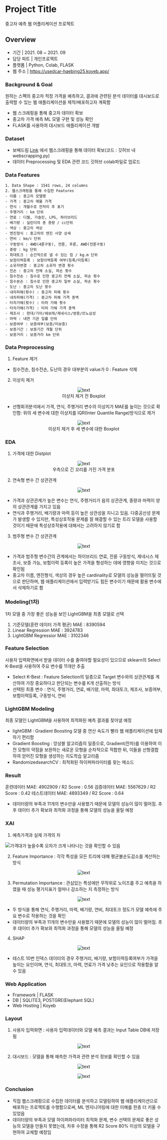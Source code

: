 # Project Title

중고차 예측 웹 어플리케이션 프로젝트 

## Overview

- 기간  |  2021. 08 ~ 2021. 09
- 담당 파트 |  개인프로젝트
- 플랫폼 |  Python, Colab, FLASK
- 웹 주소 | https://usedcar-haebing25.koyeb.app/

### Background & Goal

원하는 스펙의 중고차 적정 가격을 예측하고, 결과에 관련된 분석 데이터를 대시보드로 출력할 수 있는 웹 애플리케이션을 제작/배포하고자 계획함
- 웹 스크래핑을 통해 중고차 데이터 확보
- 중고차 가격 예측 ML 모델 구현 및 성능 확인 
- FLASK를 사용하여 대시보드 애플리케이션 개발 

### Dataset

- 보배드림 [Link](https://www.bobaedream.co.kr/) 에서 웹스크래핑을 통해 데이터 확보(코드 : 깃허브 내 webscrapping.py)
- 데이터 Preprocessing 및 EDA 관련 코드 깃허브 colab파일로 업로드

### Data Features

```
1. Data Shape : 1541 rows, 24 columns
2. 웹스크래핑을 통해 수집한 Features 
- 이름 : 중고차 모델명
- 가격 : 중고차 매물 가격
- 연식 : 개월수로 전처리 후 표기
- 주행거리 : km 단위
- 연료 : 디젤, 가솔린, LPG, 하이브리드
- 배기량 : 실린더의 총 용량 / cc단위
- 색상 : 중고차 색상
- 엔진형식 : 중고차의 엔진 사양 상세
- 연비 : km/ℓ 단위
- 구동방식 : 4WD(4륜구동), 전륜, 후륜, AWD(전륜구동)
- 중량 : kg 단위
- 최대토크 : 순간적으로 낼 수 있는 힘 / kg.m 단위
- 보험이력등록 : 보험이력등록 여부(등록/미등록)
- 소유자변경 : 중고차 소유자 변경 횟수
- 전손 : 중고차 전체 소실, 파손 횟수
- 침수전손 : 침수로 인한 중고차 전체 소실, 파손 횟수
- 침수분손 : 침수로 인한 중고차 일부 소실, 파손 횟수
- 도난 : 중고차 도난 횟수
- 내차피해(횟수) : 중고차 피해 횟수
- 내차피해(가격) : 중고차 피해 가격 총액
- 타차가해(횟수) : 타차 가해 횟수 
- 타차가해(가격) : 타차 가해 가격 총액
- 제조사 : 현대/기아/쉐보레/제네시스/쌍용/르노삼성
- 마력 : 내연 기관 일률 단위
- 보증여부 : 보증여부(보증/미보증)
- 보증기간 : 보증기간 개월 단위
- 보증거리 : 보증거리 km 단위

```

### Data Preprocessing

1. Feature 제거
- 침수전손, 침수전손, 도난의 경우 대부분의 value가 0 : Feature 삭제
2. 이상치 제거

<p align="center">
  <img src="https://github.com/mugan1/Used_Car_Prediction/assets/71809159/4c887399-6d01-4d6d-a0de-be736d691ddd" alt="text" width="number" />
  <br> 이상치 제거 전 Boxplot
</p>

- 선형회귀분석에서 가격, 연식, 주행거리 변수의 이상치가 MAE를 높이는 것으로 확인함: 위의 세 변수에 대한 이상치를 IQR(Inter Quantile Range)방식으로 제거 

<p align="center">
  <img src="https://github.com/mugan1/Used_Car_Prediction/assets/71809159/89d2ec08-778e-48db-b840-33f5859a315b" alt="text" width="number" />
  <br> 이상치 제거 후 세 변수에 대한 Boxplot
</p>


### EDA

1. 가격에 대한 Distplot

<p align="center">
  <img src="https://github.com/mugan1/Used_Car_Prediction/assets/71809159/c4c5dc5c-ad90-41eb-92b7-c2e4857f649b" alt="text" width="number" />
  <br> 우측으로 긴 꼬리를 가진 가격 분포
</p>

2. 연속형 변수 간 상관관계 
<p align="center">
  <img src="https://github.com/mugan1/Used_Car_Prediction/assets/71809159/2f2665b2-0e28-4604-985e-11013b9723ed" alt="text" width="number" />
</p>

  - 가격과 상관관계가 높은 변수는 연식, 주행거리가 음의 상관관계, 중량과 마력이 양의 상관관계를 가지고 있음 
  - 연식과 주행거리, 배기량과 마력 등이 높은 상관성을 지니고 있음. 다중공선성 문제가 발생할 수 있지만, 특성상호작용 문제를 잘 해결할 수 있는 트리 모델을 사용할 것이기 때문에 특성상호작용에 대해서는 고려하지 않기로 함

3. 범주형 변수 간 상관관계
<p align="center">
  <img src="https://github.com/mugan1/Used_Car_Prediction/assets/71809159/67857d7c-7f1c-4bc5-b068-6d84d5747afc" alt="text" width="number" />
</p>

  - 가격과 범주형 변수간의 관계에서는 하이브리드 연료, 전륜 구동방식, 제네시스 제조사, 보증 가능, 보험이력 등록이 높은 가격을 형성하는 데에 영향을 미치는 것으로 확인됨
  - 중고차 이름, 엔진형식, 색상의 경우 높은 cardinality로 모델의 성능을 떨어뜨릴 것으로 판단하며, 웹 애플리케이션에서 입력받기도 힘든 변수이기 때문에 활용 변수에서 삭제하기로 함 

   
### Modeling(1차)

1차 모델 중 가장 좋은 성능을 보인 LightGBM을 최종 모델로 선택

1. 기준모델(훈련 데이터 가격 평균) MAE : 8390594
2. Linear Regression MAE : 3924783
3. LightGBM Regressior MAE : 3102346

### Feature Selection

사용자 입력화면에서 받을 데이터 수를 줄여야할 필요성이 있으므로 sklearn의 Select K-Best을 사용하여 주요 변수를 11개만 추출
- Select K-Best : Feature Selection의 일종으로 Target 변수와의 상관관계를 계산하여 가장 중요하다고 판단되는 변수를 K개 산출하는 방식
- 선택된 최종 변수 : 연식, 주행거리, 연료, 배기량, 마력, 최대토크, 제조사, 보증여부, 보험이력등록, 구동방식, 연비
  
### LightGBM Modeling

최종 모델인 LightGBM을 사용하여 최적화된 예측 결과를 찾아낼 예정
- lightGBM : Gradient Boosting 모델 중 연산 속도가 빨라 웹 애플리케이션에 탑재하기 편리함
- Gradient Boosting : 앙상블 알고리즘의 일종으로, Gradient(잔차)를 이용하여 이전 모형의 약점을 보완하는 새로운 모형을 순차적으로 적합한 뒤, 이들을 선형결합하여 얻어진 모형을 생성하는 지도학습 알고리즘 
- RandomizedsearchCV : 최적화된 하이퍼파라미터를 찾는 메소드 

### Result

훈련데이터 MAE:  4902909 / R2 Score : 0.56
검증데이터 MAE:  5567629 / R2 Score : 0.42
테스트데이터 MAE:  4893349 / R2 Score : 0.64
- 데이터량의 부족과 11개의 변수만을 사용했기 때문에 모델의 성능이 많이 떨어짐. 추후 데이터 추가 확보와 최적화 과정을 통해 모델의 성능을 올릴 예정

### XAI

1. 예측가격과 실제 가격의 차

![가격대가 높을수록 오차가 크게 나타나는 것을 확인할 수 있음](https://github.com/mugan1/Used_Car_Prediction/assets/71809159/e4cc2822-e1e1-4136-a96d-77c34a029d2b)
    
2. Feature Importance : 각각 특성을 모든 트리에 대해 평균불순도감소를 계산하는 방식
   
<p align="center">
  <img src="https://github.com/mugan1/Used_Car_Prediction/assets/71809159/ffaecaa3-bd8b-4e85-9405-b83d93a2aed6" alt="text" width="number" />
</p>

3. Permutation Importance : 관심있는 특성에만 무작위로 노이즈를 주고 예측을 하였을 때 성능 평가지표가 얼마나 감소하는 지 측정하는 방식

<p align="center">
  <img src="https://github.com/mugan1/Used_Car_Prediction/assets/71809159/38e14078-4f8b-425b-bbe3-a1ad345fa789" alt="text" width="number" /><br>
</p>

- 두 방식을 통해 연식, 주행거리, 마력, 배기량, 연비, 최대토크 정도가 모델 예측에 주요 변수로 작용하는 것을 확인
- 데이터량의 부족과 11개의 변수만을 사용했기 때문에 모델의 성능이 많이 떨어짐. 추후 데이터 추가 확보와 최적화 과정을 통해 모델의 성능을 올릴 예정    

4. SHAP
   
<p align="center">
  <img src="https://github.com/mugan1/Used_Car_Prediction/assets/71809159/b372c7a2-a773-4efb-9426-6e6a5ce795b3" alt="text" width="number" /><br>
</p> 

- 테스트 10번 인덱스 데이터의 경우 주행거리, 배기량, 보험이력등록여부가 가격을 높이는 요인이며, 연식, 최대토크, 마력, 연료가 가격 낮추는 요인으로 작용함을 알 수 있음

### Web Application

- Framework |  FLASK
- DB |  SQLITE3, POSTGRE(Elephant SQL)
- Web Hosting | Koyeb

### Layout

1. 사용자 입력화면 : 사용자 입력데이터와 모델 예측 결과는 Input Table DB에 저장됨
   
<p align="center">
  <img src="https://github.com/mugan1/Used_Car_Prediction/assets/71809159/17040b86-3608-411e-bf5c-b4cac2986ccb" alt="text" width="number" /><br>
</p>   

2. 대시보드 : 모델을 통해 예측한 가격과 관련 분석 정보를 확인할 수 있음

<p align="center">
  <img src="https://github.com/mugan1/Used_Car_Prediction/assets/71809159/c9b24b46-8198-4e48-b6be-b80d67592608" alt="text" width="number" /><br>
</p>  
<p align="center">
  <img src="https://github.com/mugan1/Used_Car_Prediction/assets/71809159/fb88abd7-82af-4759-8a45-a41158870b4f" alt="text" width="number" /><br>
</p>   

### Conclusion

- 직접 웹스크래핑으로 수집한 데이터를 분석하고 모델링하여 웹 애플리케이션으로 배포하는 프로젝트를 수행함으로써, ML 엔지니어링에 대한 이해를 한층 더 키울 수 있었음
- 데이터량의 부족과 모델 하이퍼파라미터 최적화 문제, 변수 선택의 문제로 좋은 성능의 모델을 만들지 못했는데, 차후 수정을 통해 R2 Score 80% 이상의 모델을 구현하여 교체할 예정임

